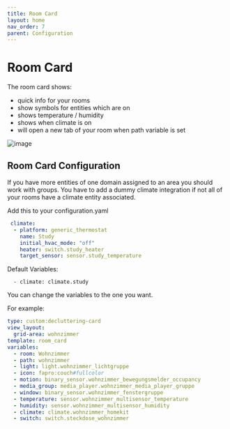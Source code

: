 ```yaml
---
title: Room Card
layout: home
nav_order: 7
parent: Configuration
---
```


# Room Card

The room card shows:
- quick info for your rooms
- show symbols for entities which are on
- shows temperature / humidity
- shows when climate is on
- will open a new tab of your room when path variable is set

![image](https://github.com/xBourner/auto-dash/assets/64064679/ae9774e5-28a4-45c2-9fc8-c6be0500d7c3)


## Room Card Configuration

If you have more entities of one domain assigned to an area you should work with groups. 
You have to add a dummy climate integration if not all of your rooms have a climate entity associated. 

 Add this to your configuration.yaml
```yaml
 climate:
  - platform: generic_thermostat
    name: Study
    initial_hvac_mode: "off"
    heater: switch.study_heater
    target_sensor: sensor.study_temperature
```

Default Variables:

      - climate: climate.study

You can change the variables to the one you want. 

For example:

```yaml
type: custom:decluttering-card
view_layout:
  grid-area: wohnzimmer
template: room_card
variables:
  - room: Wohnzimmer
  - path: wohnzimmer
  - light: light.wohnzimmer_lichtgruppe
  - icon: fapro:couch#fullcolor
  - motion: binary_sensor.wohnzimmer_bewegungsmelder_occupancy
  - media_group: media_player.wohnzimmer_media_player_gruppe
  - window: binary_sensor.wohnzimmer_fenstergruppe
  - temperature: sensor.wohnzimmer_multisensor_temperature
  - humidity: sensor.wohnzimmer_multisensor_humidity
  - climate: climate.wohnzimmer_homekit
  - switch: switch.steckdose_wohnzimmer
```
